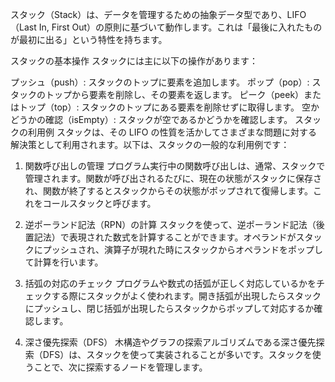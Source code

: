 スタック（Stack）は、データを管理するための抽象データ型であり、LIFO（Last In, First Out）の原則に基づいて動作します。これは「最後に入れたものが最初に出る」という特性を持ちます。

スタックの基本操作
スタックには主に以下の操作があります：

プッシュ（push）: スタックのトップに要素を追加します。
ポップ（pop）: スタックのトップから要素を削除し、その要素を返します。
ピーク（peek）またはトップ（top）: スタックのトップにある要素を削除せずに取得します。
空かどうかの確認（isEmpty）: スタックが空であるかどうかを確認します。
スタックの利用例
スタックは、その LIFO の性質を活かしてさまざまな問題に対する解決策として利用されます。以下は、スタックの一般的な利用例です：

1. 関数呼び出しの管理
   プログラム実行中の関数呼び出しは、通常、スタックで管理されます。関数が呼び出されるたびに、現在の状態がスタックに保存され、関数が終了するとスタックからその状態がポップされて復帰します。これをコールスタックと呼びます。

2. 逆ポーランド記法（RPN）の計算
   スタックを使って、逆ポーランド記法（後置記法）で表現された数式を計算することができます。オペランドがスタックにプッシュされ、演算子が現れた時にスタックからオペランドをポップして計算を行います。

3. 括弧の対応のチェック
   プログラムや数式の括弧が正しく対応しているかをチェックする際にスタックがよく使われます。開き括弧が出現したらスタックにプッシュし、閉じ括弧が出現したらスタックからポップして対応するか確認します。

4. 深さ優先探索（DFS）
   木構造やグラフの探索アルゴリズムである深さ優先探索（DFS）は、スタックを使って実装されることが多いです。スタックを使うことで、次に探索するノードを管理します。
